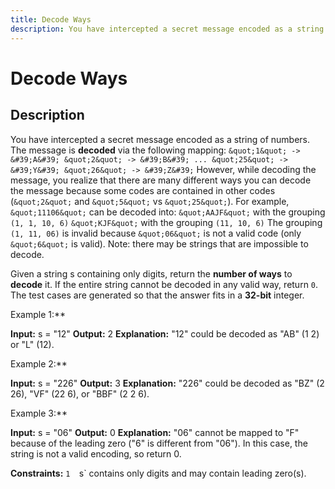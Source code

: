 ```yaml
---
title: Decode Ways
description: You have intercepted a secret message encoded as a string of numbers. The message is **decoded** via
---
```

# Decode Ways
## Description
You have intercepted a secret message encoded as a string of numbers. The message is **decoded** via the following mapping:
`&quot;1&quot; -> &#39;A&#39;
&quot;2&quot; -> &#39;B&#39;
...
&quot;25&quot; -> &#39;Y&#39;
&quot;26&quot; -> &#39;Z&#39;`
However, while decoding the message, you realize that there are many different ways you can decode the message because some codes are contained in other codes (`&quot;2&quot;` and `&quot;5&quot;` vs `&quot;25&quot;`).
For example, `&quot;11106&quot;` can be decoded into:
	`&quot;AAJF&quot;` with the grouping `(1, 1, 10, 6)`
	`&quot;KJF&quot;` with the grouping `(11, 10, 6)`
	The grouping `(1, 11, 06)` is invalid because `&quot;06&quot;` is not a valid code (only `&quot;6&quot;` is valid).
Note: there may be strings that are impossible to decode.

Given a string s containing only digits, return the **number of ways** to **decode** it. If the entire string cannot be decoded in any valid way, return `0`.
The test cases are generated so that the answer fits in a **32-bit** integer.
 
Example 1:**

**Input:** s = &quot;12&quot;
**Output:** 2
**Explanation:**
&quot;12&quot; could be decoded as &quot;AB&quot; (1 2) or &quot;L&quot; (12).

Example 2:**

**Input:** s = &quot;226&quot;
**Output:** 3
**Explanation:**
&quot;226&quot; could be decoded as &quot;BZ&quot; (2 26), &quot;VF&quot; (22 6), or &quot;BBF&quot; (2 2 6).

Example 3:**

**Input:** s = &quot;06&quot;
**Output:** 0
**Explanation:**
&quot;06&quot; cannot be mapped to &quot;F&quot; because of the leading zero (&quot;6&quot; is different from &quot;06&quot;). In this case, the string is not a valid encoding, so return 0.

 
**Constraints:**
	`1 
	`s` contains only digits and may contain leading zero(s).

